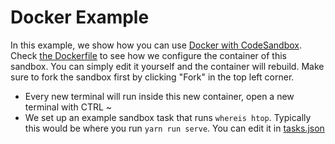 # Docker Example

In this example, we show how you can use [Docker with CodeSandbox](https://codesandbox.io/post/introducing-docker-support-in-codesandbox). Check [the Dockerfile](./.codesandbox/Dockerfile) to see how we configure the container of this sandbox. You can simply edit it yourself and the container will rebuild. Make sure to fork the sandbox first by clicking "Fork" in the top left corner.

-   Every new terminal will run inside this new container, open a new terminal with CTRL ~
-   We set up an example sandbox task that runs `whereis htop`. Typically this would be where you run `yarn run serve`. You can edit it in [tasks.json](./.codesandbox/tasks.json)

